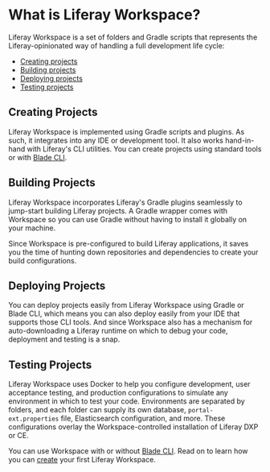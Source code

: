 # What is Liferay Workspace? 

Liferay Workspace is a set of folders and Gradle scripts that represents the Liferay-opinionated way of handling a full development life cycle:

- [Creating projects](#creating-projects)
- [Building projects](#building-projects)
- [Deploying projects](#deploying-projects)
- [Testing projects](#testing-projects)

## Creating Projects

Liferay Workspace is implemented using Gradle scripts and plugins. As such, it integrates into any IDE or development tool. It also works hand-in-hand with Liferay's CLI utilities. You can create projects using standard tools or with [Blade CLI](../blade-cli/generating-projects-with-blade-cli.md). 

## Building Projects

Liferay Workspace incorporates Liferay's Gradle plugins seamlessly to jump-start building Liferay projects. A Gradle wrapper comes with Workspace so you can use Gradle without having to install it globally on your machine. 

Since Workspace is pre-configured to build Liferay applications, it saves you the time of hunting down repositories and dependencies to create your build configurations. 

## Deploying Projects

You can deploy projects easily from Liferay Workspace using Gradle or Blade CLI, which means you can also deploy easily from your IDE that supports those CLI tools. And since Workspace also has a mechanism for auto-downloading a Liferay runtime on which to debug your code, deployment and testing is a snap. 

## Testing Projects

Liferay Workspace uses Docker to help you configure development, user acceptance testing, and production configurations to simulate any environment in which to test your code. Environments are separated by folders, and each folder can supply its own database, `portal-ext.properties` file, Elasticsearch configuration, and more. These configurations overlay the Workspace-controlled installation of Liferay DXP or CE. 

You can use Workspace with or without [Blade CLI](../blade-cli/installing-and-updating-blade-cli.md). Read on to learn how you can [create](./creating-a-liferay-workspace.md) your first Liferay Workspace. 
